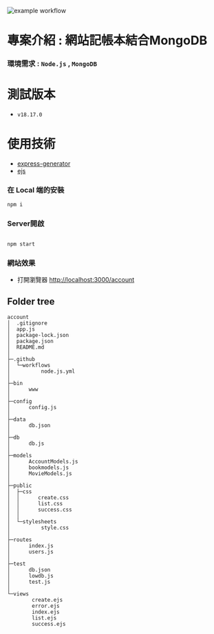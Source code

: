 ![example workflow](https://github.com/DennisLin0125/account/actions/workflows/node.js.yml/badge.svg)

# 專案介紹 : 網站記帳本結合MongoDB

### 環境需求 :  `Node.js` , `MongoDB`

# 測試版本

* `v18.17.0`

# 使用技術

* [express-generator](https://expressjs.com/en/starter/generator.html)
* [ejs](https://ejs.co/)

### 在 Local 端的安裝

```bash
npm i

```

### Server開啟

```bash

npm start

```

### 網站效果

* 打開瀏覽器 <http://localhost:3000/account>

## Folder tree

```text
account
│  .gitignore
│  app.js
│  package-lock.json
│  package.json
│  README.md
│
├─.github
│  └─workflows
│          node.js.yml
│
├─bin
│      www
│
├─config
│      config.js
│
├─data
│      db.json
│
├─db
│      db.js
│
├─models
│      AccountModels.js
│      bookmodels.js
│      MovieModels.js
│
├─public
│  ├─css
│  │      create.css
│  │      list.css
│  │      success.css
│  │
│  └─stylesheets
│          style.css
│
├─routes
│      index.js
│      users.js
│
├─test
│      db.json
│      lowdb.js
│      test.js
│
└─views
        create.ejs
        error.ejs
        index.ejs
        list.ejs
        success.ejs

```
